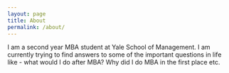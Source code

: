 ```yaml
---
layout: page
title: About
permalink: /about/
---
```


I am a second year MBA student at Yale School of Management. I am currently trying to find answers to some of the important questions in life like - what would I do after MBA? Why did I do MBA in the first place etc. 


